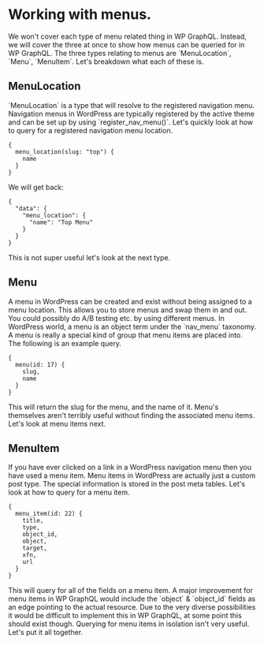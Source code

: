 # Working with menus.

We won't cover each type of menu related thing in WP GraphQL. Instead, we will cover the three at once to show how menus can be queried for in WP GraphQL.  The three types relating to menus are \`MenuLocation\`, \`Menu\`, \`MenuItem\`.  Let's breakdown what each of these is.

## MenuLocation

\`MenuLocation\` is a type that will resolve to the registered navigation menu.  Navigation menus in WordPress are typically registered by the active theme and can be set up by using \`register\_nav\_menu\(\)\`.  Let's quickly look at how to query for a registered navigation menu location.

```
{
  menu_location(slug: "top") {
    name
  }
}
```

We will get back:

```
{
  "data": {
    "menu_location": {
      "name": "Top Menu"
    }
  }
}
```

This is not super useful let's look at the next type.

## Menu

A menu in WordPress can be created and exist without being assigned to a menu location.  This allows you to store menus and swap them in and out.  You could possibly do A/B testing etc. by using different menus.  In WordPress world, a menu is an object term under the \`nav\_menu\` taxonomy.  A menu is really a special kind of group that menu items are placed into.  The following is an example query.

```
{
  menu(id: 17) {
    slug,
    name
  }
}
```

This will return the slug for the menu, and the name of it.  Menu's themselves aren't terribly useful without finding the associated menu items.  Let's look at menu items next.

## MenuItem

If you have ever clicked on a link in a WordPress navigation menu then you have used a menu item. Menu items in WordPress are actually just a custom post type.  The special information is stored in the post meta tables.  Let's look at how to query for a menu item.

```
{
  menu_item(id: 22) {
    title,
    type,
    object_id,
    object,
    target,
    xfn,
    url
  }
}
```

This will query for all of the fields on a menu item.  A major improvement for menu items in WP GraphQL would include the \`object\` & \`object\_id\` fields as an edge pointing to the actual resource.  Due to the very diverse possibilities it would be difficult to implement this in WP GraphQL, at some point this should exist though.  Querying for menu items in isolation isn't very useful.  Let's put it all together.



